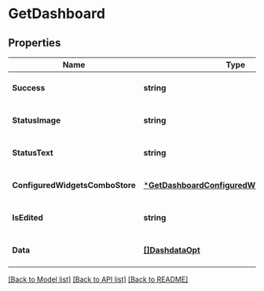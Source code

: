# GetDashboard

## Properties
Name | Type | Description | Notes
------------ | ------------- | ------------- | -------------
**Success** | **string** | true | [optional] [default to null]
**StatusImage** | **string** | images/light-hd_red.gif | [optional] [default to null]
**StatusText** | **string** | get | [optional] [default to null]
**ConfiguredWidgetsComboStore** | [***GetDashboardConfiguredWidgetsComboStore**](GetDashboard_ConfiguredWidgetsComboStore.md) |  | [optional] [default to null]
**IsEdited** | **string** | no_data | [optional] [default to null]
**Data** | [**[]DashdataOpt**](Dashdata_opt.md) |  | [optional] [default to null]

[[Back to Model list]](../README.md#documentation-for-models) [[Back to API list]](../README.md#documentation-for-api-endpoints) [[Back to README]](../README.md)

